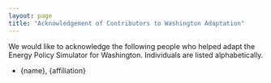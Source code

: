 ```yaml
---
layout: page
title: "Acknowledgement of Contributors to Washington Adaptation"
---
```


We would like to acknowledge the following people who helped adapt the Energy Policy Simulator for Washington.  Individuals are listed alphabetically.

* {name}, {affiliation}


